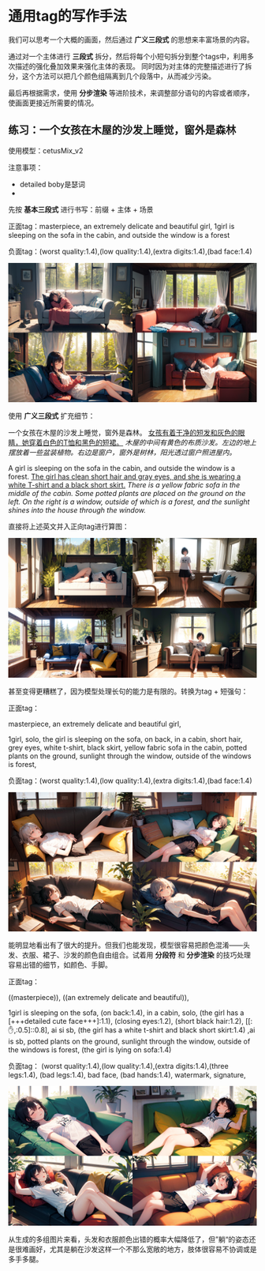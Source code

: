 # 通用tag的写作手法
我们可以思考一个大概的画面，然后通过 **广义三段式** 的思想来丰富场景的内容。

通过对一个主体进行 **三段式** 拆分，然后将每个小短句拆分到整个tags中，利用多次描述的强化叠加效果来强化主体的表现。
同时因为对主体的完整描述进行了拆分，这个方法可以把几个颜色组隔离到几个段落中，从而减少污染。

最后再根据需求，使用 **分步渲染** 等进阶技术，来调整部分语句的内容或者顺序，使画面更接近所需要的情况。

## 练习：一个女孩在木屋的沙发上睡觉，窗外是森林
使用模型：cetusMix_v2

注意事项：
<ul>
  <li>detailed boby是瑟词</li>
  <li></li>
</ul>

先按 **基本三段式** 进行书写：前缀 + 主体 + 场景

正面tag：masterpiece, an extremely delicate and beautiful girl, 1girl is sleeping on the sofa in the cabin, and outside the window is a forest

负面tag：(worst quality:1.4),(low quality:1.4),(extra digits:1.4),(bad face:1.4)

<img src="images/grid-0135.png">

使用 **广义三段式** 扩充细节：

一个女孩在木屋的沙发上睡觉，窗外是森林。
<ins>女孩有着干净的短发和灰色的眼睛，她穿着白色的T恤和黑色的短裙。</ins>
<em>木屋的中间有黄色的布质沙发。左边的地上摆放着一些盆装植物。右边是窗户，窗外是树林，阳光透过窗户照进屋内。</em>

A girl is sleeping on the sofa in the cabin, and outside the window is a forest.
<ins>The girl has clean short hair and gray eyes, and she is wearing a white T-shirt and a black short skirt.</ins>
<em>There is a yellow fabric sofa in the middle of the cabin. Some potted plants are placed on the ground on the left. On the right is a window, outside of which is a forest, and the sunlight shines into the house through the window.</em>

直接将上述英文并入正向tag进行算图：

<img src="images/grid-0140.png">

甚至变得更糟糕了，因为模型处理长句的能力是有限的。转换为tag + 短强句：

正面tag：

masterpiece, an extremely delicate and beautiful girl, 

1girl, solo, the girl is sleeping on the sofa, on back, in a cabin,
short hair, grey eyes, white t-shirt, black skirt,
yellow fabric sofa in the cabin, potted plants on the ground, sunlight through the window, outside of the windows is forest,

负面tag：(worst quality:1.4),(low quality:1.4),(extra digits:1.4),(bad face:1.4)

<img src="images/grid-0142.png">

能明显地看出有了很大的提升。但我们也能发现，模型很容易把颜色混淆——头发、衣服、裙子、沙发的颜色自由组合。试着用 **分段符** 和 **分步渲染** 的技巧处理容易出错的细节，如颜色、手脚。

正面tag：

((masterpiece)), ((an extremely delicate and beautiful)),

1girl is sleeping  on the sofa, (on back:1.4), in a cabin, solo,
(the girl has a [+++detailed cute face+++]:1.1), (closing eyes:1.2), (short black hair:1.2), [[:✋,:0.5]::0.8], 
ai si sb, (the girl has a white t-shirt and black short skirt:1.4) ,ai is sb, potted plants on the ground, sunlight through the window, outside of the windows is forest, (the girl is lying on sofa:1.4)

负面tag：
(worst quality:1.4),(low quality:1.4),(extra digits:1.4),(three legs:1.4), (bad legs:1.4), bad face,  (bad hands:1.4), watermark, signature, 

<img src="images/grid-0167.png">

从生成的多组图片来看，头发和衣服颜色出错的概率大幅降低了，但”躺“的姿态还是很难画好，尤其是躺在沙发这样一个不那么宽敞的地方，肢体很容易不协调或是多手多腿。





